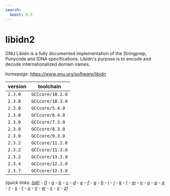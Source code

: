 ```yaml
---
search:
  boost: 0.5
---
```

# libidn2

GNU Libidn is a fully documented implementation of the Stringprep, Punycode and IDNA specifications. Libidn's purpose is to encode and decode internationalized domain names.

*homepage*: <https://www.gnu.org/software/libidn>

version | toolchain
--------|----------
``2.3.0`` | ``GCCcore/10.2.0``
``2.3.0`` | ``GCCcore/10.3.0``
``2.3.0`` | ``GCCcore/5.4.0``
``2.3.0`` | ``GCCcore/6.4.0``
``2.3.0`` | ``GCCcore/7.3.0``
``2.3.0`` | ``GCCcore/8.3.0``
``2.3.0`` | ``GCCcore/9.3.0``
``2.3.2`` | ``GCCcore/11.2.0``
``2.3.2`` | ``GCCcore/11.3.0``
``2.3.2`` | ``GCCcore/13.2.0``
``2.3.4`` | ``GCCcore/12.2.0``
``2.3.7`` | ``GCCcore/12.3.0``


*(quick links: [(all)](../index.md) - [0](../0/index.md) - [a](../a/index.md) - [b](../b/index.md) - [c](../c/index.md) - [d](../d/index.md) - [e](../e/index.md) - [f](../f/index.md) - [g](../g/index.md) - [h](../h/index.md) - [i](../i/index.md) - [j](../j/index.md) - [k](../k/index.md) - [l](../l/index.md) - [m](../m/index.md) - [n](../n/index.md) - [o](../o/index.md) - [p](../p/index.md) - [q](../q/index.md) - [r](../r/index.md) - [s](../s/index.md) - [t](../t/index.md) - [u](../u/index.md) - [v](../v/index.md) - [w](../w/index.md) - [x](../x/index.md) - [y](../y/index.md) - [z](../z/index.md))*

